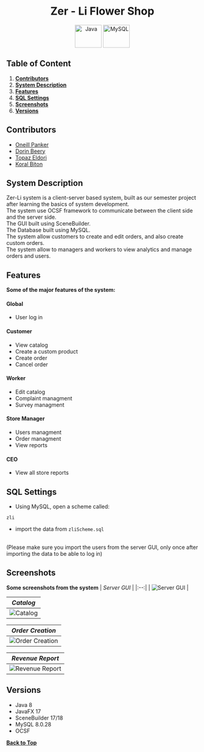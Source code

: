 <h1 align="center" id="top">Zer - Li Flower Shop</h1>

<p align="center" width="100%">
    <a href="#"><img align="center" src="https://user-images.githubusercontent.com/66797449/179539867-f24505fc-5848-4c23-b47b-78475851aec2.svg" title="Java" width="70" height="60"/></a>
    <a href="#"><img align="center" src="https://user-images.githubusercontent.com/66797449/179539964-66b7b78f-3d63-493a-9bdd-6b048f7faaac.svg" title="MySQL" width="70" height="60"/></a>
</p>

## Table of Content
1. **[Contributors](#contributors)**
2. **[System Description](#system-description)**
3. **[Features](#features)**
4. **[SQL Settings](#sql)**
5. **[Screenshots](#screenshots)**
6. **[Versions](#versions)**

<a id="contributors"></a>
## Contributors
- [Oneill Panker](https://github.com/oneill19)
- [Dorin Beery](https://github.com/DorinBe)
- [Topaz Eldori](https://github.com/TopazEld)
- [Koral Biton](https://github.com/KoralBiton18)

<a id="system-description"></a>
## System Description
Zer-Li system is a client-server based system, built as our semester project after learning the basics of system development.
<br/>
The system use OCSF framework to communicate between the client side and the server side.
<br/>
The GUI built using SceneBuilder.
<br/>
The Database built using MySQL.
<br/>
The system allow customers to create and edit orders, and also create custom orders.
<br/>
The system allow to managers and workers to view analytics and manage orders and users.

<a id="features"></a>
## Features
**Some of the major features of the system:**
#### Global
- User log in

#### Customer
- View catalog
- Create a custom product
- Create order
- Cancel order

#### Worker
- Edit catalog
- Complaint managment
- Survey managment

#### Store Manager
- Users managment
- Order managment
- View reports


#### CEO
- View all store reports

<a id="sql"></a>
## SQL Settings
- Using MySQL, open a scheme called:
```
zli
```

- import the data from ```zliScheme.sql```

<br/>
(Please make sure you import the users from the server GUI, only once after importing the data to be able to log in)

<a id="screenshots"></a>
## Screenshots
**Some screenshots from the system**
| *Server GUI* |
|:--:|
| ![Server GUI](https://user-images.githubusercontent.com/66797449/179574970-43ef252d-0a9a-4936-804c-9027cb0e2042.png) |

| *Catalog* |
|:--:|
| ![Catalog](https://user-images.githubusercontent.com/66797449/179575049-6389a70f-c630-4a20-9595-5e6a1dfa8941.png) |

| *Order Creation* |
|:--:|
| ![Order Creation](https://user-images.githubusercontent.com/66797449/179575415-edb0e374-dd58-4d0d-a968-7654ff3404d2.png) |

| *Revenue Report* |
|:--:|
| ![Revenue Report](https://user-images.githubusercontent.com/66797449/179575093-15ef5a8e-b99e-4606-b0ba-be822f97367b.png) |

<a id="version"></a>
## Versions
- Java 8
- JavaFX 17
- SceneBuilder 17/18
- MySQL 8.0.28
- OCSF

**[Back to Top](#top)**

